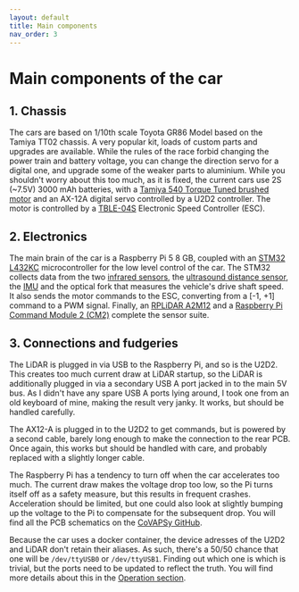 ```yaml
---
layout: default
title: Main components
nav_order: 3
---
```


# Main components of the car

## 1. Chassis 

The cars are based on 1/10th scale Toyota GR86 Model based on the Tamiya  TT02 chassis. A very popular kit, loads of custom parts and upgrades are available. While the rules of the race forbid changing the power train and battery voltage, you can change the direction servo for a digital one, and upgrade some of the weaker parts to aluminium. While you shouldn't worry about this too much, as it is fixed, the current cars use 2S (~7.5V) 3000 mAh batteries, with a [Tamiya 540 Torque Tuned brushed motor](https://www.rcteam.com/en/products/tamiya-540-torque-25t-motor-54358) and an AX-12A digital servo controlled by a U2D2 controller. The motor is controlled by a [TBLE-04S](https://www.rcteam.com/en/products/tamiya-variateur-brushless-sensored-tble-04s-45069) Electronic Speed Controller (ESC). 



## 2. Electronics

The main brain of the car is a Raspberry Pi 5 8 GB, coupled with an [STM32 L432KC](https://www.st.com/en/evaluation-tools/nucleo-l432kc.html) microcontroller for the low level control of the car. The STM32 collects data from the two [infrared sensors](https://www.gotronic.fr/art-capteur-de-mesure-sharp-gp2y0a21yk0f-11539.htm), the [ultrasound distance sensor](https://www.robot-electronics.co.uk/htm/srf10tech.htm), the [IMU](https://www.bosch-sensortec.com/products/smart-sensor-systems/bno055/) and the optical fork that measures the vehicle's drive shaft speed. It also sends the motor commands to the ESC, converting from a [-1, +1] command to a PWM signal. Finally, an [RPLiDAR A2M12](https://www.slamtec.com/en/Lidar/a2) and a [Raspberry Pi Command Module 2 (CM2)](https://www.raspberrypi.com/documentation/accessories/camera.html) complete the sensor suite. 

## 3. Connections and fudgeries

The LiDAR is plugged in via USB to the Raspberry Pi, and so is the U2D2. This creates too much current draw at LiDAR startup, so the LiDAR is additionally plugged in via a secondary USB A port jacked in to the main 5V bus. As I didn't have any spare USB A ports lying around, I took one from an old keyboard of mine, making the result very janky. It works, but should be handled carefully. 

The AX12-A is plugged in to the U2D2 to get commands, but is powered by a second cable, barely long enough to make the connection to the rear PCB. Once again, this works but should be handled with care, and probably replaced with a slightly longer cable. 

The Raspberry Pi has a tendency to turn off when the car accelerates too much. The current draw makes the voltage drop too low, so the Pi turns itself off as a safety measure, but this results in frequent crashes. Acceleration should be limited, but one could also look at slightly bumping up the voltage to the Pi to compensate for the subsequent drop. You will find all the PCB schematics on the [CoVAPSy GitHub](https://github.com/ajuton-ens/CourseVoituresAutonomesSaclay).

Because the car uses a docker container, the device adresses of the U2D2 and LiDAR don't retain their aliases. As such, there's a 50/50 chance that one will be ```/dev/ttyUSB0``` or ```/dev/ttyUSB1```. Finding out which one is which is trivial, but the ports need to be updated to reflect the truth. You will find more details about this in the [Operation section](https://su-bolides.github.io/Course_2025/operation/). 

